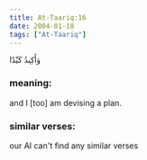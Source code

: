 ```yaml
---
title: At-Taariq:16
date: 2004-01-18
tags: ["At-Taariq"]
---
```

وَأَكِيدُ كَيْدًا
### meaning: 
and I [too] am devising a plan.
### similar verses: 

our AI can't find any similar verses




